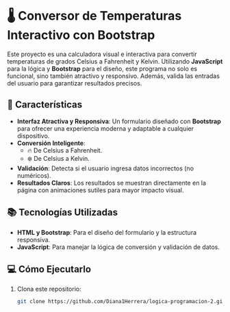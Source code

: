 
# 🌡️ Conversor de Temperaturas Interactivo con Bootstrap

Este proyecto es una calculadora visual e interactiva para convertir temperaturas de grados Celsius a Fahrenheit y Kelvin. Utilizando **JavaScript** para la lógica y **Bootstrap** para el diseño, este programa no solo es funcional, sino también atractivo y responsivo. Además, valida las entradas del usuario para garantizar resultados precisos.

## 🚀 Características

- **Interfaz Atractiva y Responsiva**: Un formulario diseñado con **Bootstrap** para ofrecer una experiencia moderna y adaptable a cualquier dispositivo.
- **Conversión Inteligente**:
  - 🔥 De Celsius a Fahrenheit.
  - ❄️ De Celsius a Kelvin.
- **Validación**: Detecta si el usuario ingresa datos incorrectos (no numéricos).
- **Resultados Claros**: Los resultados se muestran directamente en la página con animaciones sutiles para mayor impacto visual.

## 📚 Tecnologías Utilizadas

- **HTML y Bootstrap**: Para el diseño del formulario y la estructura responsiva.
- **JavaScript**: Para manejar la lógica de conversión y validación de datos.

## 💻 Cómo Ejecutarlo

1. Clona este repositorio:
   ```bash
   git clone https://github.com/Diana1Herrera/logica-programacion-2.git
